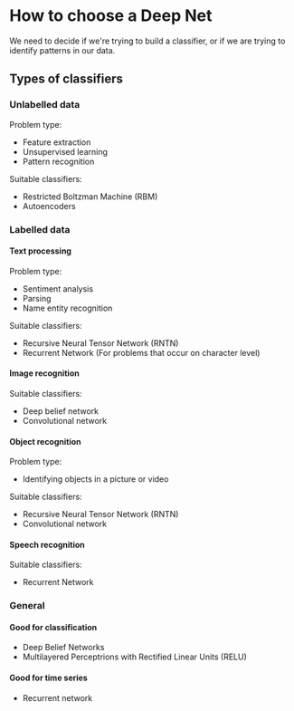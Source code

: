 
# How to choose a Deep Net
We need to decide if we're trying to build a classifier, or if we are trying to identify patterns in our data.

## Types of classifiers

### Unlabelled data

Problem type:
* Feature extraction
* Unsupervised learning
* Pattern recognition

Suitable classifiers:
* Restricted Boltzman Machine (RBM)
* Autoencoders

### Labelled data

#### Text processing

Problem type:
* Sentiment analysis
* Parsing
* Name entity recognition

Suitable classifiers:
* Recursive Neural Tensor Network (RNTN)
* Recurrent Network (For problems that occur on character level)

#### Image recognition

Suitable classifiers:
* Deep belief network
* Convolutional network

#### Object recognition

Problem type:
* Identifying objects in a picture or video

Suitable classifiers:
* Recursive Neural Tensor Network (RNTN)
* Convolutional network

#### Speech recognition

Suitable classifiers:
* Recurrent Network

### General

#### Good for classification
* Deep Belief Networks
* Multilayered Perceptrions with Rectified Linear Units (RELU)

#### Good for time series
* Recurrent network
